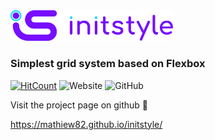 <img src="images/logo-violet.png" width="260">

### Simplest grid system based on Flexbox

[![HitCount](http://hits.dwyl.com/Mathiew82/initstyle.svg)](http://hits.dwyl.com/Mathiew82/initstyle)
![Website](https://img.shields.io/website?down_color=lightgrey&down_message=offline&style=flat-square&up_color=green&up_message=online&url=https%3A%2F%2Fmathiew82.github.io%2Finitstyle%2F)
![GitHub](https://img.shields.io/github/license/Mathiew82/initstyle?style=flat-square)

Visit the project page on github 🚀

https://mathiew82.github.io/initstyle/
